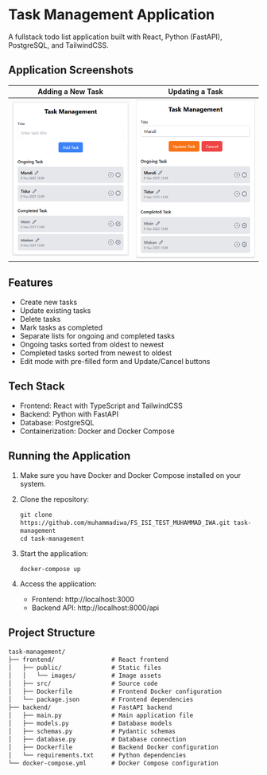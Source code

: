 # Task Management Application

A fullstack todo list application built with React, Python (FastAPI), PostgreSQL, and TailwindCSS.

## Application Screenshots

| Adding a New Task | Updating a Task |
|:----------------:|:---------------:|
| ![Adding a New Task](/frontend/public/images/add-screenshot.png) | ![Updating a Task](/frontend/public/images/update-screenshot.png) |

## Features

- Create new tasks
- Update existing tasks
- Delete tasks
- Mark tasks as completed
- Separate lists for ongoing and completed tasks
- Ongoing tasks sorted from oldest to newest
- Completed tasks sorted from newest to oldest
- Edit mode with pre-filled form and Update/Cancel buttons

## Tech Stack

- Frontend: React with TypeScript and TailwindCSS
- Backend: Python with FastAPI
- Database: PostgreSQL
- Containerization: Docker and Docker Compose

## Running the Application

1. Make sure you have Docker and Docker Compose installed on your system.

2. Clone the repository:
   ```
   git clone https://github.com/muhammadiwa/FS_ISI_TEST_MUHAMMAD_IWA.git task-management
   cd task-management
   ```

3. Start the application:
   ```
   docker-compose up
   ```

4. Access the application:
   - Frontend: http://localhost:3000
   - Backend API: http://localhost:8000/api

## Project Structure

```
task-management/
├── frontend/                # React frontend
│   ├── public/              # Static files
│   │   └── images/          # Image assets
│   ├── src/                 # Source code
│   ├── Dockerfile           # Frontend Docker configuration
│   └── package.json         # Frontend dependencies
├── backend/                 # FastAPI backend
│   ├── main.py              # Main application file
│   ├── models.py            # Database models
│   ├── schemas.py           # Pydantic schemas
│   ├── database.py          # Database connection
│   ├── Dockerfile           # Backend Docker configuration
│   └── requirements.txt     # Python dependencies
└── docker-compose.yml       # Docker Compose configuration
